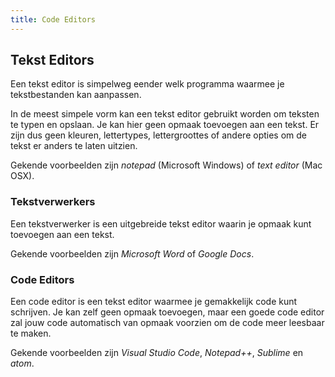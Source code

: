 ```yaml
---
title: Code Editors
---
```


## Tekst Editors

Een tekst editor is simpelweg eender welk programma waarmee je tekstbestanden kan aanpassen. 

In de meest simpele vorm kan een tekst editor gebruikt worden om teksten te typen en opslaan. Je kan hier geen opmaak toevoegen aan een tekst. Er zijn dus geen kleuren, lettertypes, lettergroottes of andere opties om de tekst er anders te laten uitzien.

Gekende voorbeelden zijn _notepad_ (Microsoft Windows) of _text editor_ (Mac OSX).

### Tekstverwerkers

Een tekstverwerker is een uitgebreide tekst editor waarin je opmaak kunt toevoegen aan een tekst. 

Gekende voorbeelden zijn _Microsoft Word_ of _Google Docs_.

### Code Editors

Een code editor is een tekst editor waarmee je gemakkelijk code kunt schrijven. Je kan zelf geen opmaak toevoegen, maar een goede code editor zal jouw code automatisch van opmaak voorzien om de code meer leesbaar te maken.

Gekende voorbeelden zijn _Visual Studio Code_, _Notepad++_, _Sublime_ en _atom_.